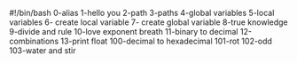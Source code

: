 #!/bin/bash
0-alias
1-hello you
2-path
3-paths
4-global variables
5-local variables
6- create local variable
7- create global variable
8-true knowledge
9-divide and rule
10-love exponent breath
11-binary to decimal
12-combinations
13-print float
100-decimal to hexadecimal
101-rot
102-odd
103-water and stir
